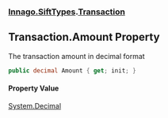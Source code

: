 ### [Innago\.SiftTypes](../index.md 'Innago\.SiftTypes').[Transaction](index.md 'Innago\.SiftTypes\.Transaction')

## Transaction\.Amount Property

The transaction amount in decimal format

```csharp
public decimal Amount { get; init; }
```

#### Property Value
[System\.Decimal](https://learn.microsoft.com/en-us/dotnet/api/system.decimal 'System\.Decimal')